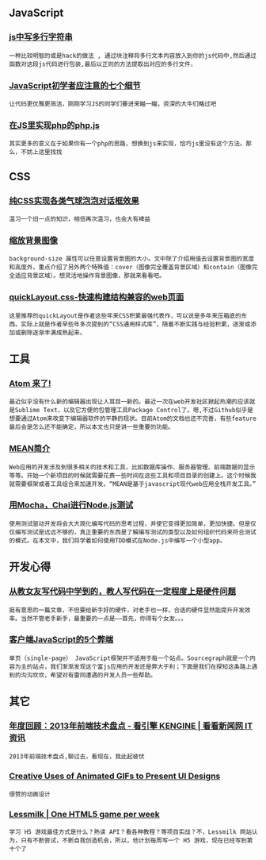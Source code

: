 
## JavaScript

### [js中写多行字符串](https://github.com/sindresorhus/multiline?utm_source=javascriptweekly&utm_medium=email)

    一种比较明智的或是hack的做法 , 通过块注释将多行文本内容放入到你的js代码中,然后通过函数对这段js代码进行包装,最后以正则的方法提取出对应的多行文件，

### [JavaScript初学者应注意的七个细节](http://blog.jobbole.com/8481/)

    让代码更优雅更简洁，刚刚学习JS的同学们要进来瞄一瞄，资深的大牛们略过吧

### [在JS里实现php的php.js](http://phpjs.org/)

    其实更多的意义在于如果你有一个php的思路，想换到js来实现，恰巧js里没有这个方法。那么，不妨上这里找找

## CSS

### [纯CSS实现各类气球泡泡对话框效果](http://www.zhangxinxu.com/wordpress/?p=651)

    温习一个旧一点的知识，相信再次温习，也会大有裨益

### [缩放背景图像](https://developer.mozilla.org/zh-CN/docs/Web/Guide/CSS/Scaling_background_images)

    background-size 属性可以任意设置背景图的大小。文中除了介绍用值去设置背景图的宽度和高度外，重点介绍了另外两个特殊值：cover（图像完全覆盖背景区域）和contain（图像完全适应背景区域）。想灵活地操作背景图像，那就来看看吧。

### [quickLayout.css-快速构建结构兼容的web页面](http://www.zhangxinxu.com/wordpress/?p=4022)

    这里推荐的quickLayout是作者这些年来CSS积累最强代表作，可以说是多年来压箱底的东西。实际上就是作者早些年多次提到的“CSS通用样式库”，随着不断实践与经验积累，逐渐或添加或删除逐渐丰满成熟起来。

## 工具

### [Atom 来了!](http://stormslowly.github.io/editor/2014/03/03/check-out-ATOM.html)

    最近似乎没有什么新的编辑器出现让人耳目一新的。最近一次在web开发社区掀起热潮的应该就是Sublime Text，以及它方便的包管理工具Package Control了。嗯,不过Github似乎是想要通过Atom来改变下编辑器软件的平静的现状。目前Atom的文档也还不完善，有些feature最后会是怎么还不能确定，所以本文也只是讲一些重要的功能。

### [MEAN简介](http://stormslowly.github.io/stack/2014/03/10/Introduction-to-the-MEAN-Stack.html)

    Web应用的开发涉及到很多相关的技术和工具，比如数据库操作、服务器管理、前端数据的显示等等。开始一个新项目的时候就需要花费一些时间在这些工具和项目目录的创建上。这个时候我就需要框架或者工具组合来加速开发。“MEAN是基于javascript现代web应用全栈开发工具。”

### [用Mocha，Chai进行Node.js测试](http://www.html-js.com/article/1875)

    使用测试驱动开发将会大大简化编写代码的思考过程，并使它变得更加简单，更加快捷。但是仅仅编写测试是远远不够的，真正重要的东西是了解编写测试的类型以及如何组织代码来符合测试的模式。在本文中，我们将学着如何使用TDD模式在Node.js中编写一个小型app。

## 开发心得

### [从教女友写代码中学到的，教人写代码在一定程度上是硬件问题](http://blog.jobbole.com/46382/)

    挺有意思的一篇文章，不但要给新手好的硬件，对老手也一样，合适的硬件显然能提升开发效率。当然不管老手新手，最重要的一点是——首先，你得有个女友。。。

### [客户端JavaScript的5个弊端](http://blog.jobbole.com/61681/)

    单页（single-page） JavaScript框架并不适用于每一个站点。Sourcegraph就是一个内容为主的站点，我们渐渐发现这个富js应用的开发还是弊大于利；下面是我们在探知这条路上遇到的沟沟坎坎，希望对有雷同遭遇的开发人员一些帮助。

## 其它

### [年度回顾：2013年前端技术盘点 - 看引擎 KENGINE | 看看新闻网 IT资讯](http://www.kankanews.com/ICkengine/archives/96023.shtml)

    2013年前端技术盘点,聊过去，看现在，我此起彼伏

### [Creative Uses of Animated GIFs to Present UI Designs](http://line25.com/articles/creative-uses-animated-gifs-present-ui-designs)

    很赞的动画设计

### [Lessmilk | One HTML5 game per week](http://www.lessmilk.com/)

    学习 H5 游戏最佳方式是什么？熟读 API？看各种教程？等项目实战？不，Lessmilk 网站认为，只有不断尝试，不断自我创造机会，所以，他计划每周写一个 H5 游戏，现在已经写到第十个了
